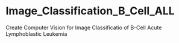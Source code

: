 # Image_Classification_B_Cell_ALL
Create Computer Vision for Image Classificatio of B-Cell Acute Lymphoblastic Leukemia
